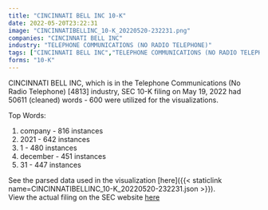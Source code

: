 ```yaml
---
title: "CINCINNATI BELL INC 10-K"
date: 2022-05-20T23:22:31
image: "CINCINNATIBELLINC_10-K_20220520-232231.png"
companies: "CINCINNATI BELL INC"
industry: "TELEPHONE COMMUNICATIONS (NO RADIO TELEPHONE)"
tags: ["CINCINNATI BELL INC","TELEPHONE COMMUNICATIONS (NO RADIO TELEPHONE)","05-19-2022","10-K"]
forms: "10-K"
---
```

CINCINNATI BELL INC, which is in the Telephone Communications (No Radio Telephone) [4813] industry, SEC 10-K filing on May 19, 2022 had 50611 (cleaned) words - 600 were utilized for the visualizations.

Top Words:
1. company - 816 instances
2. 2021 - 642 instances
3. 1 - 480 instances
4. december - 451 instances
5. 31 - 447 instances


See the parsed data used in the visualization [here]({{< staticlink name=CINCINNATIBELLINC_10-K_20220520-232231.json >}}).  
View the actual filing on the SEC website [here](https://www.sec.gov/Archives/edgar/data/716133/0001564590-22-020783.txt)